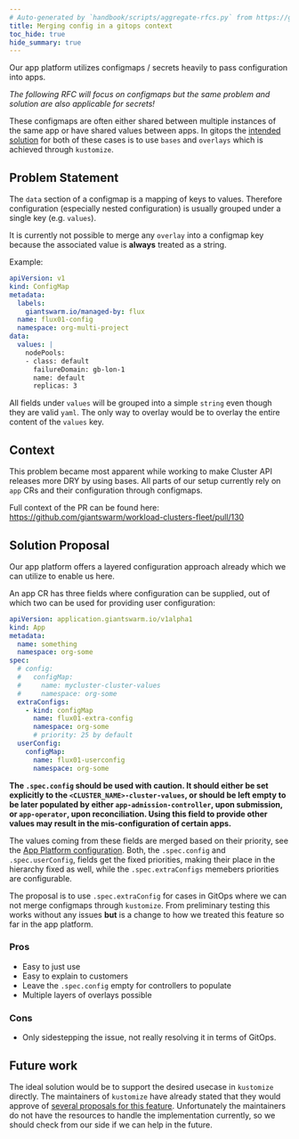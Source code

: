 ```yaml
---
# Auto-generated by `handbook/scripts/aggregate-rfcs.py` from https://github.com/giantswarm/rfc/tree/main/merging-configmaps-gitops - changes to this file will be overwritten
title: Merging config in a gitops context
toc_hide: true
hide_summary: true
---
```


Our app platform utilizes configmaps / secrets heavily to pass configuration into apps.

*The following RFC will focus on configmaps but the same problem and solution are also applicable for secrets!*

These configmaps are often either shared between multiple instances of the same app or have shared values between apps.
In gitops the [intended solution](https://kubectl.docs.kubernetes.io/guides/introduction/kustomize/#2-create-variants-using-overlays) for both of these cases is to use `bases` and `overlays` which is achieved through `kustomize`.

## Problem Statement

The `data` section of a configmap is a mapping of keys to values.
Therefore configuration (especially nested configuration) is usually grouped under a single key (e.g. `values`).

It is currently not possible to merge any `overlay` into a configmap key because the associated value is **always** treated as a string.

Example:
```yaml
apiVersion: v1
kind: ConfigMap
metadata:
  labels:
    giantswarm.io/managed-by: flux
  name: flux01-config
  namespace: org-multi-project
data:
  values: |
    nodePools:
    - class: default
      failureDomain: gb-lon-1
      name: default
      replicas: 3
```
All fields under `values` will be grouped into a simple `string` even though they are valid `yaml`.
The only way to overlay would be to overlay the entire content of the `values` key.

## Context

This problem became most apparent while working to make Cluster API releases more DRY by using bases.
All parts of our setup currently rely on `app` CRs and their configuration through configmaps.

Full context of the PR can be found here: https://github.com/giantswarm/workload-clusters-fleet/pull/130

## Solution Proposal

Our app platform offers a layered configuration approach already which we can utilize to enable us here.

An app CR has three fields where configuration can be supplied, out of which two can be used for providing user
configuration:

```yaml
apiVersion: application.giantswarm.io/v1alpha1
kind: App
metadata:
  name: something
  namespace: org-some
spec:
  # config:
  #   configMap:
  #     name: mycluster-cluster-values
  #     namespace: org-some
  extraConfigs:
    - kind: configMap
      name: flux01-extra-config
      namespace: org-some
      # priority: 25 by default
  userConfig:
    configMap:
      name: flux01-userconfig
      namespace: org-some
```

**The `.spec.config` should be used with caution. It should either be set explicitly to the `<CLUSTER_NAME>-cluster-values`,
or should be left empty to be later populated by either `app-admission-controller`, upon submission, or `app-operator`, upon
reconciliation. Using this field to provide other values may result in the mis-configuration of certain apps.**

The values coming from these fields are merged based on their priority, see the [App Platform configuration](https://docs.giantswarm.io/developer-platform/app-platform/app-configuration/). Both, the `.spec.config` and `.spec.userConfig`,
fields get the fixed priorities, making their place in the hierarchy fixed as well, while the `.spec.extraConfigs` memebers
priorities are configurable.

The proposal is to use `.spec.extraConfig` for cases in GitOps where we can not merge configmaps through `kustomize`.
From preliminary testing this works without any issues **but** is a change to how we treated this feature so far in the app platform.

### Pros
- Easy to just use
- Easy to explain to customers
- Leave the `.spec.config` empty for controllers to populate
- Multiple layers of overlays possible

### Cons
- Only sidestepping the issue, not really resolving it in terms of GitOps.

## Future work

The ideal solution would be to support the desired usecase in `kustomize` directly.
The maintainers of `kustomize` have already stated that they would approve of [several proposals for this feature](https://github.com/kubernetes-sigs/kustomize/issues/3787).
Unfortunately the maintainers do not have the resources to handle the implementation currently, so we should check from our side if we can help in the future.
